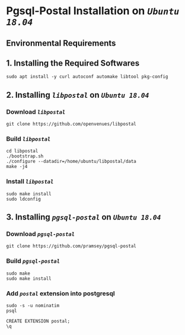 # __Pgsql-Postal Installation on _`Ubuntu 18.04`___

## __Environmental Requirements__

## __1. Installing the Required Softwares__

```
sudo apt install -y curl autoconf automake libtool pkg-config
```

## __2. Installing _`libpostal`_ on _`Ubuntu 18.04`___

### __Download _`libpostal`___

```
git clone https://github.com/openvenues/libpostal
```

### __Build _`libpostal`___

```
cd libpostal
./bootstrap.sh
./configure --datadir=/home/ubuntu/libpostal/data
make -j4
```

### __Install _`libpostal`___

```
sudo make install
sudo ldconfig
```

## __3. Installing _`pgsql-postal`_ on _`Ubuntu 18.04`___

### __Download _`pgsql-postal`___

```
git clone https://github.com/pramsey/pgsql-postal
```

### __Build _`pgsql-postal`___

```
sudo make
sudo make install
```

### __Add _`postal`_ extension into postgresql__

```
sudo -s -u nominatim
psql

CREATE EXTENSION postal;
\q
```



